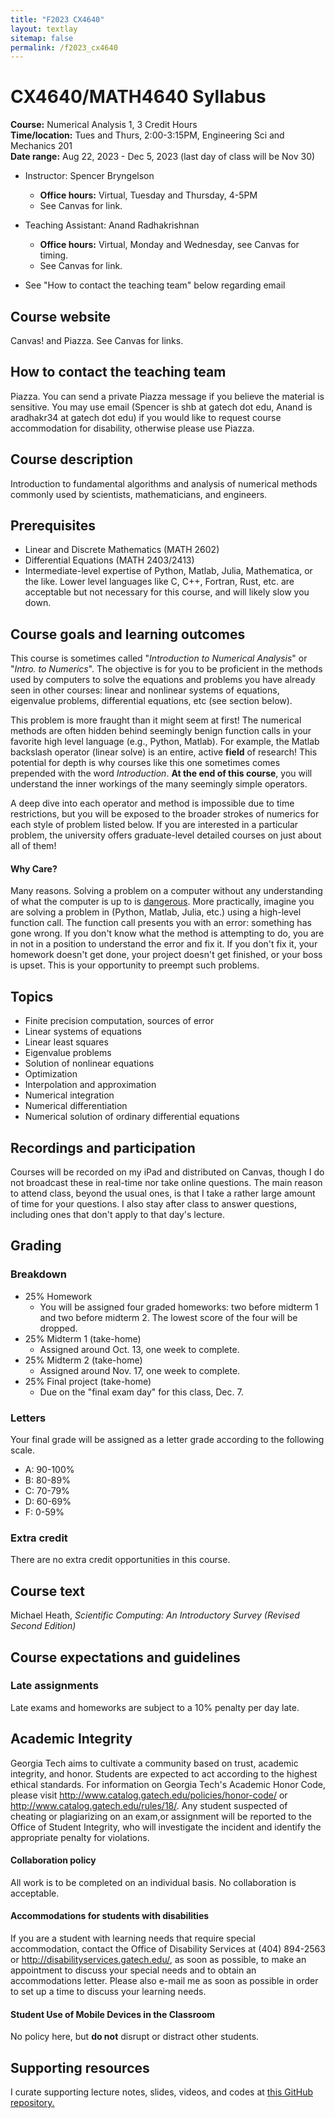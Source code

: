 ```yaml
---
title: "F2023 CX4640"
layout: textlay
sitemap: false
permalink: /f2023_cx4640
---
```


# CX4640/MATH4640 Syllabus

__Course:__ Numerical Analysis 1, 3 Credit Hours  
__Time/location:__ Tues and Thurs, 2:00-3:15PM, Engineering Sci and Mechanics 201  
__Date range:__ Aug 22, 2023 - Dec 5, 2023 (last day of class will be Nov 30)

* Instructor: Spencer Bryngelson 
  * **Office hours:** Virtual, Tuesday and Thursday, 4-5PM
  * See Canvas for link.

* Teaching Assistant: Anand Radhakrishnan
  * **Office hours:** Virtual, Monday and Wednesday, see Canvas for timing.
  * See Canvas for link.

* See "How to contact the teaching team" below regarding email

## Course website

Canvas! and Piazza. See Canvas for links.

## How to contact the teaching team

Piazza.
You can send a private Piazza message if you believe the material is sensitive.
You may use email (Spencer is shb at gatech dot edu, Anand is aradhakr34 at gatech dot edu) if you would like to request course accommodation for disability, otherwise please use Piazza.

## Course description

Introduction to fundamental algorithms and analysis of numerical methods commonly used by scientists, mathematicians, and engineers. 

## Prerequisites

* Linear and Discrete Mathematics (MATH 2602) 
* Differential Equations (MATH 2403/2413)
* Intermediate-level expertise of Python, Matlab, Julia, Mathematica, or the like.
Lower level languages like C, C++, Fortran, Rust, etc. are acceptable but not necessary for this course, and will likely slow you down.

## Course goals and learning outcomes

This course is sometimes called "_Introduction to Numerical Analysis_" or "_Intro. to Numerics_". 
The objective is for you to be proficient in the methods used by computers to solve the equations and problems you have already seen in other courses: linear and nonlinear systems of equations, eigenvalue problems, differential equations, etc (see section below).

This problem is more fraught than it might seem at first!
The numerical methods are often hidden behind seemingly benign function calls in your favorite high level language (e.g., Python, Matlab).
For example, the Matlab backslash operator (linear solve) is an entire, active __field__ of research! 
This potential for depth is why courses like this one sometimes comes prepended with the word _Introduction_.
__At the end of this course__, you will understand the inner workings of the many seemingly simple operators.

A deep dive into each operator and method is impossible due to time restrictions, but you will be exposed to the broader strokes of numerics for each style of problem listed below.
If you are interested in a particular problem, the university offers graduate-level detailed courses on just about all of them!

#### Why Care?

Many reasons.
Solving a problem on a computer without any understanding of what the computer is up to is [dangerous](https://www.google.com/search?q=Some+Disasters+Attributable+To+Numerical+Analysis).
More practically, imagine you are solving a problem in (Python, Matlab, Julia, etc.) using a high-level function call. 
The function call presents you with an error: something has gone wrong.
If you don't know what the method is attempting to do, you are in not in a position to understand the error and fix it.
If you don't fix it, your homework doesn't get done, your project doesn't get finished, or your boss is upset.
This is your opportunity to preempt such problems.

## Topics

* Finite precision computation, sources of error
* Linear systems of equations
* Linear least squares 
* Eigenvalue problems
* Solution of nonlinear equations
* Optimization
* Interpolation and approximation
* Numerical integration
* Numerical differentiation
* Numerical solution of ordinary differential equations

## Recordings and participation

Courses will be recorded on my iPad and distributed on Canvas, though I do not broadcast these in real-time nor take online questions.
The main reason to attend class, beyond the usual ones, is that I take a rather large amount of time for your questions. 
I also stay after class to answer questions, including ones that don't apply to that day's lecture.

## Grading

### Breakdown 

* 25% Homework 
	* You will be assigned four graded homeworks: two before midterm 1 and two before midterm 2. 
	The lowest score of the four will be dropped.
* 25% Midterm 1 (take-home)
	* Assigned around Oct. 13, one week to complete.
* 25% Midterm 2 (take-home)
	* Assigned around Nov. 17, one week to complete.
* 25% Final project (take-home)
	* Due on the "final exam day" for this class, Dec. 7.

### Letters

Your final grade will be assigned as a letter grade according to the following scale. 

* A: 90-100%
* B: 80-89%
* C: 70-79%
* D: 60-69%
* F: 0-59%

### Extra credit

There are no extra credit opportunities in this course.

## Course text

Michael Heath, *Scientific Computing: An Introductory Survey (Revised Second Edition)* 

## Course expectations and guidelines

### Late assignments

Late exams and homeworks are subject to a 10% penalty per day late.

## Academic Integrity

Georgia Tech aims to cultivate a community based on trust, academic integrity, and honor.
Students are expected to act according to the highest ethical standards.
For information on Georgia Tech's Academic Honor Code, please visit http://www.catalog.gatech.edu/policies/honor-code/ or http://www.catalog.gatech.edu/rules/18/.
Any student suspected of cheating or plagiarizing on an exam,or assignment will be reported to the Office of Student Integrity, who will investigate the incident and identify the appropriate penalty for violations.

#### Collaboration policy

All work is to be completed on an individual basis.
No collaboration is acceptable.

#### Accommodations for students with disabilities

If you are a student with learning needs that require special accommodation, contact the Office of Disability Services at (404) 894-2563 or http://disabilityservices.gatech.edu/, as soon as possible, to make an appointment to discuss your special needs and to obtain an accommodations letter.
Please also e-mail me as soon as possible in order to set up a time to discuss your learning needs.

#### Student Use of Mobile Devices in the Classroom

No policy here, but __do not__ disrupt or distract other students.

## Supporting resources

I curate supporting lecture notes, slides, videos, and codes at [this GitHub repository.](https://github.com/comp-physics/awesome-numerics)
